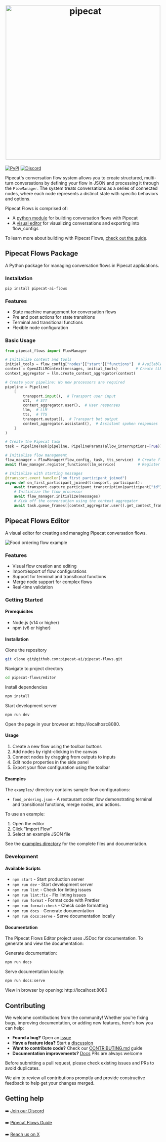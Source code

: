 <h1><div align="center">
 <img alt="pipecat" width="500px" height="auto" src="https://raw.githubusercontent.com/pipecat-ai/pipecat-flows/main/pipecat-flows.png">
</div></h1>

[![PyPI](https://img.shields.io/pypi/v/pipecat-ai-flows)](https://pypi.org/project/pipecat-ai-flows) [![Discord](https://img.shields.io/discord/1239284677165056021)](https://discord.gg/pipecat)

Pipecat's conversation flow system allows you to create structured, multi-turn conversations by defining your flow in JSON and processing it through the `FlowManager`. The system treats conversations as a series of connected nodes, where each node represents a distinct state with specific behaviors and options.

Pipecat Flows is comprised of:
- A [python module](#pipecat-flows-package) for building conversation flows with Pipecat
- A [visual editor](#pipecat-flows-editor) for visualizing conversations and exporting into flow_configs

To learn more about building with Pipecat Flows, [check out the guide](https://docs.pipecat.ai/guides/pipecat-flows).

## Pipecat Flows Package

A Python package for managing conversation flows in Pipecat applications.

### Installation

```bash
pip install pipecat-ai-flows
```

### Features

- State machine management for conversation flows
- Pre and post actions for state transitions
- Terminal and transitional functions
- Flexible node configuration

### Basic Usage

```python
from pipecat_flows import FlowManager

# Initialize context and tools
initial_tools = flow_config["nodes"]["start"]["functions"]  # Available functions for starting state
context = OpenAILLMContext(messages, initial_tools)        # Create LLM context with initial state
context_aggregator = llm.create_context_aggregator(context)

# Create your pipeline: No new processors are required
pipeline = Pipeline(
    [
        transport.input(),  # Transport user input
        stt,  # STT
        context_aggregator.user(),  # User responses
        llm,  # LLM
        tts,  # TTS
        transport.output(),  # Transport bot output
        context_aggregator.assistant(),  # Assistant spoken responses
    ]
)

# Create the Pipecat task
task = PipelineTask(pipeline, PipelineParams(allow_interruptions=True))

# Initialize flow management
flow_manager = FlowManager(flow_config, task, tts_service)  # Create flow manager
await flow_manager.register_functions(llm_service)          # Register all possible functions

# Initialize with starting messages
@transport.event_handler("on_first_participant_joined")
async def on_first_participant_joined(transport, participant):
    await transport.capture_participant_transcription(participant["id"])
    # Initialize the flow processor
    await flow_manager.initialize(messages)
    # Kick off the conversation using the context aggregator
    await task.queue_frames([context_aggregator.user().get_context_frame()])
```

## Pipecat Flows Editor

A visual editor for creating and managing Pipecat conversation flows.

![Food ordering flow example](https://raw.githubusercontent.com/pipecat-ai/pipecat-flows/main/images/food-ordering-flow.png)

### Features

- Visual flow creation and editing
- Import/export of flow configurations
- Support for terminal and transitional functions
- Merge node support for complex flows
- Real-time validation

### Getting Started

#### Prerequisites

- Node.js (v14 or higher)
- npm (v6 or higher)

#### Installation

Clone the repository

```bash
git clone git@github.com:pipecat-ai/pipecat-flows.git
```

Navigate to project directory

```bash
cd pipecat-flows/editor
```

Install dependencies

```bash
npm install
```

Start development server

```bash
npm run dev
```

Open the page in your browser at: http://localhost:8080.

#### Usage

1. Create a new flow using the toolbar buttons
2. Add nodes by right-clicking in the canvas
3. Connect nodes by dragging from outputs to inputs
4. Edit node properties in the side panel
5. Export your flow configuration using the toolbar

#### Examples

The `examples/` directory contains sample flow configurations:

- `food_ordering.json` - A restaurant order flow demonstrating terminal and transitional functions, merge nodes, and actions.

To use an example:
1. Open the editor
2. Click "Import Flow"
3. Select an example JSON file

See the [examples directory](examples/) for the complete files and documentation.

### Development

#### Available Scripts

- `npm start` - Start production server
- `npm run dev` - Start development server
- `npm run lint` - Check for linting issues
- `npm run lint:fix` - Fix linting issues
- `npm run format` - Format code with Prettier
- `npm run format:check` - Check code formatting
- `npm run docs` - Generate documentation
- `npm run docs:serve` - Serve documentation locally

#### Documentation

The Pipecat Flows Editor project uses JSDoc for documentation. To generate and view the documentation:

Generate documentation:

```bash
npm run docs
```

Serve documentation locally:

```bash
npm run docs:serve
```

View in browser by opening: http://localhost:8080

## Contributing

We welcome contributions from the community! Whether you're fixing bugs, improving documentation, or adding new features, here's how you can help:

- **Found a bug?** Open an [issue](https://github.com/pipecat-ai/pipecat-flows/issues)
- **Have a feature idea?** Start a [discussion](https://discord.gg/pipecat)
- **Want to contribute code?** Check our [CONTRIBUTING.md](CONTRIBUTING.md) guide
- **Documentation improvements?** [Docs](https://github.com/pipecat-ai/docs) PRs are always welcome

Before submitting a pull request, please check existing issues and PRs to avoid duplicates.

We aim to review all contributions promptly and provide constructive feedback to help get your changes merged.

## Getting help

➡️ [Join our Discord](https://discord.gg/pipecat)

➡️ [Pipecat Flows Guide](https://docs.pipecat.ai/guides/pipecat-flows)

➡️ [Reach us on X](https://x.com/pipecat_ai)
